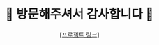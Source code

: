 <div align = "center">
  
<h1 font-family = "Helvetica">
👋 방문해주셔서 감사합니다 👋<br>
</h1>

<a href = "https://github.com/mingki1242?tab=repositories">[프로젝트 링크]</a>
</div>

 
  
  
  
  
  

